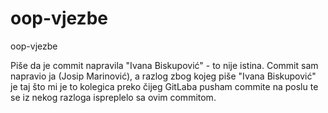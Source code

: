 # oop-vjezbe
oop-vjezbe

Piše da je commit napravila "Ivana Biskupović" - to nije istina. Commit sam napravio ja (Josip Marinović), a razlog
zbog kojeg piše "Ivana Biskupović" je taj što mi je to kolegica preko čijeg GitLaba pusham commite na poslu te se iz nekog
razloga ispreplelo sa ovim commitom.
